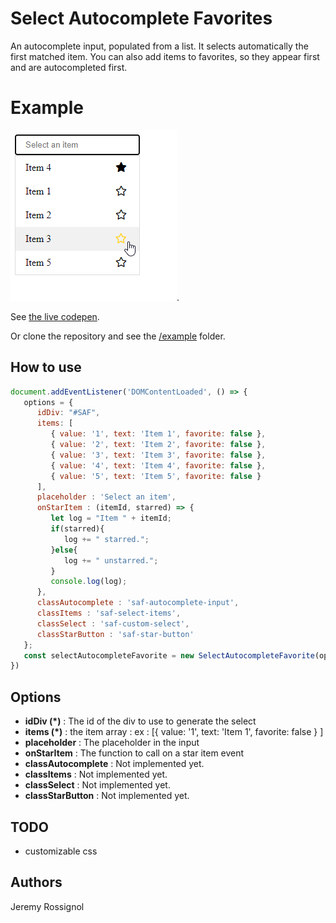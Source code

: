 # Select Autocomplete Favorites

An autocomplete input, populated from a list.
It selects automatically the first matched item.
You can also add items to favorites, so they appear first and are autocompleted first.

# Example

![Example](example/example.png "Example").

See [the live codepen](https://codepen.io/J-r-my-Rossignol/pen/LYowaNj).

Or clone the repository and see the [/example](https://github.com/JeremyRossignol/Select_Autocomplete_Favorites/tree/master/example) folder.

## How to use

```js
document.addEventListener('DOMContentLoaded', () => {
   options = {
      idDiv: "#SAF",
      items: [
         { value: '1', text: 'Item 1', favorite: false },
         { value: '2', text: 'Item 2', favorite: false },
         { value: '3', text: 'Item 3', favorite: false },
         { value: '4', text: 'Item 4', favorite: false },
         { value: '5', text: 'Item 5', favorite: false }
      ],
      placeholder : 'Select an item',
      onStarItem : (itemId, starred) => {
         let log = "Item " + itemId;
         if(starred){
            log += " starred.";
         }else{
            log += " unstarred.";
         }
         console.log(log);
      },
      classAutocomplete : 'saf-autocomplete-input',
      classItems : 'saf-select-items',
      classSelect : 'saf-custom-select',
      classStarButton : 'saf-star-button'
   };
   const selectAutocompleteFavorite = new SelectAutocompleteFavorite(options);
})
```

## Options

- **idDiv (*)** : The id of the div to use to generate the select
- **items (*)** : the item array : ex : [{ value: '1', text: 'Item 1', favorite: false } ]
- **placeholder** : The placeholder in the input
- **onStarItem** : The function to call on a star item event
- **classAutocomplete** : Not implemented yet.
- **classItems** : Not implemented yet.
- **classSelect** : Not implemented yet.
- **classStarButton** : Not implemented yet.

## TODO

- customizable css

## Authors

Jeremy Rossignol